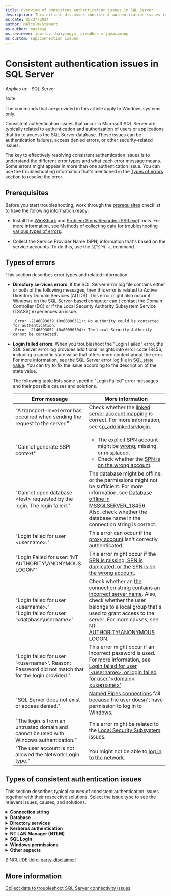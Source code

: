 ```yaml
---
title: Overview of consistent authentication issues in SQL Server
description: This article discusses consistent authentication issues in SQL Server, related error messages, and solutions to troubleshoot various issues.
ms.date: 05/27/2024
author: Malcolm-Stewart
ms.author: mastewa
ms.reviewer: jopilov, haiyingyu, prmadhes v-jayaramanp
ms.custom: sap:Connection issues
---
```


# Consistent authentication issues in SQL Server

_Applies to:_ &nbsp; SQL Server

> [!NOTE]
> The commands that are provided in this article apply to Windows systems only.

Consistent authentication issues that occur in Microsoft SQL Server are typically related to authentication and authorization of users or applications that try to access the SQL Server database. These issues can be authentication failures, access denied errors, or other security-related issues.

The key to effectively resolving consistent authentication issues is to understand the different error types and what each error message means. Some errors might appear in more than one authentication issue. You can use the troubleshooting information that's mentioned in the [Types of errors](#types-of-errors) section to resolve the error.

## Prerequisites

Before you start troubleshooting, work through the [prerequisites](../connect/resolve-connectivity-errors-checklist.md) checklist to have the following information ready:

- Install the [WireShark](https://www.wireshark.org/download.html) and [Problem Steps Recorder (PSR.exe)](/office/troubleshoot/settings/how-to-use-problem-steps-recorder) tools. For more information, see [Methods of collecting data for troubleshooting various types of errors](collect-data-to-troubleshoot-sql-connectivity-issues.md).

- Collect the Service Provider Name (SPN) information that's based on the service accounts. To do this, use the `SETSPN -L` command.

## Types of errors

This section describes error types and related information.

- **Directory services errors**: If the SQL Server error log file contains either or both of the following messages, then this error is related to Active Directory Domain Services (AD DS). This error might also occur if Windows on the SQL Server-based computer can't contact the Domain Controller (DC) or if the Local Security Authority Subsystem Service (LSASS) experiences an issue.

  ```output
   Error -2146893039 (0x80090311): No authority could be contacted for authentication.
   Error -2146893052 (0x80090304): The Local Security Authority cannot be contacted.
  ```

- **Login failed errors**: When you troubleshoot the "Login Failed" error, the SQL Server error log provides additional insights into error code 18456, including a specific state value that offers more context about the error. For more information, see the SQL Server error log file in [SQL state value](/sql/relational-databases/errors-events/mssqlserver-18456-database-engine-error#additional-error-information). You can try to fix the issue according to the description of the state value.

  The following table lists some specific "Login Failed" error messages and their possible causes and solutions.

  |Error message  |More information  |
  |---------|---------|
  |"A transport-level error has occurred when sending the request to the server."|Check whether the [linked server account mapping](linked-server-account-mapping-error.md) is correct. For more information, see [sp_addlinkedsrvlogin](/sql/relational-databases/system-stored-procedures/sp-addlinkedsrvlogin-transact-sql).|
  |"Cannot generate SSPI context" | <ul><li>The explicit SPN account might be [wrong](cannot-generate-sspi-context-error.md#fix-the-error-with-kerberos-configuration-manager-recommended), missing, or misplaced.</li><li>Check whether the [SPN is on the wrong account](cannot-generate-sspi-context-error.md#fix-the-error-with-kerberos-configuration-manager-recommended).</li></ul> |
  |"Cannot open database \<test\> requested by the login. The login failed."|The database might be offline, or the permissions might not be sufficient. For more information, see [Database offline in MSSQLSERVER_18456](/sql/relational-databases/errors-events/mssqlserver-18456-database-engine-error#login-failed-for-user-nt-authorityanonymous-logon).<br/> Also, check whether the database name in the connection string is correct.|
  |"Login failed for user \<username\>." | This error can occur if the [proxy account](../../integration-services/ssis-package-doesnt-run-when-called-job-step.md) isn't correctly authenticated.    |
  |"Login Failed for user: 'NT AUTHORITY\ANONYMOUS LOGON'"|This error might occur if the [SPN is missing, SPN is duplicated, or the SPN is on the wrong account](cannot-generate-sspi-context-error.md#fix-the-error-with-kerberos-configuration-manager-recommended).|
  |"Login failed for user \<username\>." </br> "Login failed for user '\<database\username\>"</br>    | Check whether an [the connection string contains an incorrect server name](/sql/relational-databases/errors-events/mssqlserver-18456-database-engine-error#login-failed-for-user-username-or-login-failed-for-user-domainusername). Also, check whether the user belongs to a local group that's used to grant access to the server. For more causes, see [NT AUTHORITY\ANONYMOUS LOGON](/sql/relational-databases/errors-events/mssqlserver-18456-database-engine-error#login-failed-for-user-nt-authorityanonymous-logon).    |
  |"Login failed for user '\<username\>'. Reason: Password did not match that for the login provided."|This error might occur if an incorrect password is used. For more information, see [Login failed for user '\<username\>' or login failed for user '\<domain>\<username>'](/sql/relational-databases/errors-events/mssqlserver-18456-database-engine-error#login-failed-for-user-nt-authorityanonymous-logon).|
  |"SQL Server does not exist or access denied."  | [Named Pipes connections](named-pipes-connection-fail-no-windows-permission.md) fail because the user doesn't have permission to log in to Windows.     |
  |"The login is from an untrusted domain and cannot be used with Windows authentication."|This error might be related to the [Local Security Subsystem](local-security-subsystem-errors.md) issues.|
  |"The user account is not allowed the Network Login type."|You might not be able to [log in to the network](network-login-disallowed.md).|

## Types of consistent authentication issues

This section describes typical causes of consistent authentication issues together with their respective solutions. Select the issue type to see the relevant issues, causes, and solutions.

<details>
<summary><b>Connection string</b></summary>

This section lists the issues that are related to configuration settings that are used by applications to connect to a database.

- **Explicit SPN is missing** - This issue occurs if the SPN isn't configured or registered correctly.

  **Solution:** To resolve this issue, see ["Cannot generate SSPI context" error when using Windows authentication to connect SQL Server](cannot-generate-sspi-context-error.md#fix-the-error-with-kerberos-configuration-manager-recommended).

- **Explicit misplaced SPN** - Refers to an SPN that was incorrectly associated with a particular service or account.

  **Solution:** To resolve this issue, see [Explicit misplaced SPN](explicit-spn-is-misplaced.md).

- **Explicit SPN is duplicated** - This issue occurs if an SPN is duplicated because it's registered more than one time.

  **Solution:** To resolve this issue, see ["Cannot generate SSPI context" error when using Windows authentication to connect SQL Server](cannot-generate-sspi-context-error.md#fix-the-error-with-kerberos-configuration-manager-recommended).

- **Incorrect server name in connection string** - This issue occurs if the specified server name is incorrect or can't be found.

  **Solution:** To resolve this issue, see [MSSQLSERVER_18456](/sql/relational-databases/errors-events/mssqlserver-18456-database-engine-error#login-failed-for-user-username-or-login-failed-for-user-domainusername).

- **Wrong database name in connection string** - This issue occurs if the database name that's provided for authentication is incorrect.

  **Solution:** Check whether the name is spelled correctly. For more information, see [MSSQLSERVER_4064](/sql/relational-databases/errors-events/mssqlserver-4064-database-engine-error#fix-the-issue).

- **Wrong explicit SPN account** - This issue might occur if the SPN is associated with the wrong account in AD DS.

  **Solution:** To resolve this issue, see [Cannot generate SSPI context error](cannot-generate-sspi-context-error.md).

</details>

<details>
<summary><b>Database</b></summary>

This section lists the issues that are specific to various aspects of SQL Server:

- **Database is offline** - Refers to a scenario in which a SQL Server database tries to reconnect to a SQL Server instance that's configured for Windows Authentication mode.

  **Solution:** For more information, see [MSSQLSERVER_18456](/sql/relational-databases/errors-events/mssqlserver-18456-database-engine-error#login-failed-for-user-username-or-login-failed-for-user-domainusername).
  
- **Database permissions** - Refers to enabling or restricting access to a SQL Server database.

  **Solution:** For more information, see [MSSQLSERVER_18456](/sql/relational-databases/errors-events/mssqlserver-18456-database-engine-error#login-failed-for-user-username-or-login-failed-for-user-domainusername).
  
- **Linked server connectivity errors in SQL Server** - You experience an authentication process issue that affects linked servers in the context of SQL Server.

  **Solution:** To resolve this issue, see [Linked server connectivity errors in SQL Server](linked-server-account-mapping-error.md).

- **Metadata of the linked server is inconsistent** - Refers to an issue in which metadata of the linked server is inconsistent or doesn't match the expected metadata.

  A view or stored procedure queries the tables or views in the linked server but receives login failures even though a distributed `SELECT` statement that's copied from the procedure doesn't.

  This issue might occur if the view was created and then the linked server was re-created, or a remote table was modified without rebuilding the View.

  **Solution**: Refresh the metadata of the linked server by running the `sp_refreshview` stored procedure.

- **Proxy account doesn't have permissions** - A SQL Server Integration Service (SSIS) job that's run by SQL Agent might require permissions other than those that the SQL Agent service account can provide.

  **Solution:** To resolve this issue, see [SSIS package does not run when called from a SQL Server Agent job step](../../integration-services/ssis-package-doesnt-run-when-called-job-step.md).

- **Unable to log in to SQL Server database** - The inability to log in can cause failures in authentication.

  **Solution:** To resolve this issue, see [MSSQLSERVER_18456](/sql/relational-databases/errors-events/mssqlserver-18456-database-engine-error#login-failed-for-user-username-or-login-failed-for-user-domainusername).
  
</details>

<details><summary><b>Directory services</b></summary>

This section lists the issues that are related to directory services and servers.

- **An account is disabled** - You might experience this scenario if the user account was disabled by an administrator or by a user. In this case, you can't log in by using this account or you can't use this account to start a service. This might cause consistent authentication issues because it can prevent you from accessing resources or performing actions that require authentication.

  **Solution:** A domain administrator can fix this by re-enabling the account. When an account is disabled, it's usually because either a user tried to log in with the wrong password too many times or because an application or service is trying to use an old password.

- **An account isn't in the group** - This issue might occur if a user is trying to access a resource that's restricted to a specific group.

  **Solution:** Check the SQL logins to enumerate allowed groups and make sure that the user belongs to one of the groups.

- **Account migration failed** - If old user accounts can't connect to the server but newly created accounts can, account migration might not be correct. This issue is related to AD DS.

  **Solution:** For more information, see [Transfer logins and passwords between instances of SQL Server](../security/transfer-logins-passwords-between-instances.md).

- **Domain Controller is offline** - Refers to an issue where the domain controller isn't accessible.

  **Solution:** Use the `nltest` command to force the computer to switch to another domain controller. For more information, see [Active Directory replication Event ID 2087: DNS lookup failure caused replication to fail](../../../windows-server/identity/active-directory-replication-event-id-2087.md).

- **Firewall blocks the Domain Controller** - You might experience issues when you manage the user's access to resources.

  **Solution:** Make sure that the domain controller is accessible from the client or the server. To do this, use the `nltest /SC_QUERY:CONTOSO` command.

- **Login is from an untrusted domain** - This issue is related to the trust level between domains. You might see the following error message: "Login failed. The login is from an untrusted domain and cannot be used with Windows authentication. (18452)."

  [Error 18452](/sql/relational-databases/errors-events/mssqlserver-18452-database-engine-error) indicates that the login uses Windows Authentication but the login is an unrecognized Windows principal. An unrecognized Windows principal indicates that the login can't be verified by Windows. This might occur because the Windows login is from an untrusted domain. The trust level between domains might cause failures in account authentication or the visibility of Service Provider Name (SPN)s.

  **Solution:** To resolve this issue, see [MSSQLSERVER_18452](/sql/relational-databases/errors-events/mssqlserver-18452-database-engine-error#user-action).

- **No permissions for cross-domain groups** - Users from the [remote domain should belong to a group](../../../windows-server/windows-security/trust-between-windows-ad-domain-not-work-correctly.md) in the SQL Server domain. There might be a problem if you try to use a domain local group to connect to a SQL Server instance from another domain.

  **Solution:** If the domains lack proper trust, adding the users in a group in the remote domain might prevent the server from enumerating the group's membership.

- **Selective authentication is disabled** - Refers to a feature of domain trusts that allows the domain administrator to limit which users have access to resources in the remote domain. If selective authentication isn't enabled, all users in the trusted domain can get access to the remote domain.

  **Solution:** To resolve this issue, enable selective authentication to make sure that the users aren't allowed to authenticate in the remote domain.

</details>

<details><summary><b>Kerberos authentication</b></summary>

This section lists the issues that are related to the Kerberos authentication:

- **An incorrect DNS suffix is appended to the NetBIOS name** - This issue might occur if you use only the NetBIOS name (for example, SQLPROD01) instead of the fully qualified domain name (FQDN) (for example, SQLPROD01.CONTOSO.COM). When this occurs, the wrong DNS suffix might be appended.

  **Solution:** Check the network settings for the default suffixes to make sure that they're correct, or use the FQDN to avoid issues.

- **Clock skew is too high** - This issue might occur if multiple devices on a network aren't synchronized. For the Kerberos authentication to work, the clocks between devices can't be turned off for more than five minutes or consistent authentication failures might occur.

  **Solution:** Set up the computers to regularly synchronize their clocks with a central time service.

- **Delegating sensitive accounts to other services** - Some accounts might be marked as `Sensitive` in AD DS. These accounts can't be delegated to another service in a double-hop scenario. Sensitive accounts are critical to providing security, but they can affect authentication.

  **Solution:** To resolve this issue, see [Login failed for user NT AUTHORITY\ANONYMOUS LOGON](/sql/relational-databases/errors-events/mssqlserver-18456-database-engine-error#login-failed-for-user-nt-authorityanonymous-logon).

- **Delegating to a file share** - Refers to a situation in which a user or application delegates its credentials to access a file share. Without appropriate constraints, delegating credentials to a file share might create security risks.

  **Solution:** To resolve this kind of issue, make sure that you use [constrained delegation](https://techcommunity.microsoft.com/t5/sql-server-support-blog/bulk-insert-and-kerberos/ba-p/317304).

- **Disjoint DNS namespace** - Refers to a consistent authentication issue that might occur if the DNS suffix doesn't match between the domain member and DNS. You might experience authentication issues if you use a disjoint namespace. If the organizational hierarchy in AD DS and in DNS don't match, the wrong SPN might be generated if you use the NETBIOS name in the database application connection string. In this situation, the SPN isn't found, and New Technology LAN Manager (NTLM) credentials are used instead of Kerberos credentials.

  **Solution:** To mitigate the issue, use the FQDN of the server or specify the SPN name in the connection string. For information about FQDN, see [Computer Naming](/windows-server/identity/ad-ds/plan/computer-naming).

- **Duplicate SPN** - Refers to a situation in which two or more SPNs are identical within a domain. SPNs are used to uniquely identify services that are running on servers in a Windows domain. Duplicate SPNs can cause authentication issues.

  **Solution:** To resolve this issue, see [Fix the error with Kerberos Configuration Manager (Recommended)](cannot-generate-sspi-context-error.md#fix-the-error-with-kerberos-configuration-manager-recommended).

- **Enable HTTP ports on SPNs** - Typically, HTTP SPNs don't use port numbers (for example, `http/web01.contoso.com`).

  **Solution:** To resolve this issue, you can enable this by using the policy on the clients. The SPN would then have to be in the `http/web01.contoso.com:88` format in order to enable Kerberos to function correctly. Otherwise, NTLM credentials are used.

  NTLM credentials aren't recommended because they might make it difficult to diagnose the issue. Also, this situation might generate excessive administrative overhead.

- **Expired tickets** - Refers to Kerberos tickets. Using expired Kerberos tickets can cause authentication issues.

  **Solution:** To resolve this issue, see [Expired tickets](expired-tickets-issue.md).

- **HOSTS file is incorrect** - The HOSTS file can disrupt DNS lookups and might generate an unexpected SPN name. This situation causes NTLM credentials to be used. If an unexpected IP address is in the HOSTS file, the SPN that's generated might not match the back-end server that's pointed to.

  **Solution:** Review the HOSTS file and remove the entries for your server. HOSTS file entries are shown in the SQLCHECK report.

- **Issue with per-service security identifier (SID) permissions** - Per-service-SID is a security feature of SQL Server that limits local connections to use NTLM and not Kerberos as the authentication method. The service can make a single hop to another server by using NTLM credentials, but it can't be delegated further without using the constrained delegation. For more information, see [Login failed for user NT AUTHORITY\ANONYMOUS LOGON](/sql/relational-databases/errors-events/mssqlserver-18456-database-engine-error#login-failed-for-user-nt-authorityanonymous-logon).

  **Solution:** To resolve this issue, the domain administrator needs to set up constrained delegation.

- **Kernel-mode authentication** - The SPN on the App Pool account is typically required for web servers. However, when Kernel-mode authentication is used, the computer's HOST SPN is used for authentication. This action takes place in the kernel. This setting might be used if the server hosts many different websites that use the same host header URL, different App Pool accounts, and [Windows Authentication](/iis/configuration/system.webserver/security/authentication/).

  **Solution:** Remove the HTTP SPNs if Kernel-mode authentication is enabled.

- **Limit delegation rights to Access or Excel** - The Joint Engine Technology (JET) and Access Connectivity Engine (ACE) providers are similar to any of the file systems. You must use constrained delegation to enable SQL Server to read files that are located on another computer. In general, the ACE provider shouldn't be used in a linked server because this is explicitly not supported. The JET provider is deprecated and is available on 32-bit computers only.

  > [!NOTE]
  > When SQL Server 2014, the last version to support 32-bit installations, goes out of support, the JET scenario will no longer be supported.

- **Missing SPN** - This issue might occur if an SPN that's related to a SQL Sever instance is absent.

  **Solution:** For more information, see [Fix the error with Kerberos Configuration Manager (Recommended)](cannot-generate-sspi-context-error.md#fix-the-error-with-kerberos-configuration-manager-recommended).

- **Not a constrained target** - If constrained delegation is enabled for a particular service account, Kerberos will fail if the target server's SPN isn't on the list of targets of constrained delegation.
  
  **Solution:** To resolve this issue, a domain administrator must add the target server's SPN to the target SPNs of the mid-tier service account.

- **NTLM and constrained delegation** - If the target is a file share, the delegation type of the mid-tier service account must be **Constrained-Any** and not **Constrained-Kerberos**. If the delegation type is set to **Constrained-Kerberos**, the mid-tier account can allocate only to specific services, but **Constrained-Any** allows the service account to delegate to any service.

  **Solution:** To resolve this issue, see [Login failed for user NT AUTHORITY\ANONYMOUS LOGON](/sql/relational-databases/errors-events/mssqlserver-18456-database-engine-error#login-failed-for-user-nt-authorityanonymous-logon).

- **Service account cannot be trusted for delegation in AD** - In a double-hop scenario, the service account of the mid-tier service must be trusted for delegation in AD DS. If the service account isn't trusted for delegation, Kerberos authentication can fail.

  **Solution:** If you're an administrator, enable the **Trusted for delegation** option.

- **Some legacy providers don't support Kerberos over Named Pipes** - The legacy OLE DB provider (SQLOLEDB) and ODBC provider (SQL Server) that are bundled with Windows don't offer support for Kerberos authentication over Named Pipes. Instead, they support only NTLM authentication.

  **Solution:** Use a TCP connection to allow Kerberos authentication. You can also use a newer driver, example, MSOLEDBSQL or ODBC Driver 17. But TCP is still preferred over Named Pipes, regardless of version of the driver.

- **SPN is associated with a wrong account** - This issue might occur if an SPN is associated with the wrong account in AD DS. For more information, see [Fix the error with Kerberos Configuration Manager (Recommended)](cannot-generate-sspi-context-error.md#fix-the-error-with-kerberos-configuration-manager-recommended).

   You might receive an error message if your SPN is configured on the wrong account in AD DS.

   **Solution:** To resolve the error, follow these steps:

    1. Use `SETSPN -Q spnName` to locate the SPN and its current account.
    1. Use `SETSPN -D` to delete the existing SPNs.
    1. Use the `SETSPN -S` to migrate the SPN to the correct account.

- **SQL Alias might not function correctly** - A SQL Server alias might cause an unexpected SPN to be generated. This causes NTLM credentials to fail if the SPN isn't found, or an SSPI failure if it inadvertently matches the SPN of another server.

  **Solution:** SQL Aliases are shown in the SQLCHECK report. To resolve the issue, identify and correct any incorrect or misconfigured SQL aliases so that they point to the correct SQL Server.

- **User belongs to many groups** - If a user belongs to multiple groups, authentication issues might occur in Kerberos. If you use Kerberos over UDP, the entire security token must fit within a single packet. Users who belong to many groups have a larger security token than users who belong to fewer groups.

  **Solution:** If you use Kerberos over TCP, you can increase the [`MaxTokenSize`] setting. For more information, see [MaxTokenSize and Kerberos Token Bloat](/archive/blogs/shanecothran/maxtokensize-and-kerberos-token-bloat).

- **Use website host header** - The HTTP Host header plays a very important role in the HTTP protocol for accessing web pages.

  **Solution:** If the website has a host header name, the HOSTS SPN can't be used. An explicit HTTP SPN must be used. If the website doesn't have a host header name, NTLM is used. NTLM can't be delegated to a back-end SQL Server instance or other service.

</details>

<details><summary><b>NT LAN Manager (NTLM)</b></summary>

This section lists issues that are specific to NTLM (NT LAN Manager):

- **Access is denied for NTLM peer logins** - Refers to an issue that are related to NTLM peer logins.

  **Solution:** When communicating between computers that are in either workstations or domains that don't trust each other, you can set up identical accounts on both computers and use NTLM peer authentication.
  
  Logins work only if both the user account and the password match on both computers. NTLM authentication might be disabled or not supported on either the client or server side. This situation might cause authentication failures. For more information, see [MSSQLSERVER_18456](/sql/relational-databases/errors-events/mssqlserver-18456-database-engine-error#login-failed-for-user-nt-authorityanonymous-logon).

- **Double hop scenarios on multiple computers** - A double-hop process will fail if NTLM credentials are used. Kerberos credentials are required.

  **Solution:** To resolve this issue, see [Login failed for user NT AUTHORITY\ANONYMOUS LOGON](/sql/relational-databases/errors-events/mssqlserver-18456-database-engine-error#login-failed-for-user-nt-authorityanonymous-logon).

- **Loopback protection isn't set correctly** - Loopback protect is designed to prohibit applications from calling other services on the same computer. If loopback protect isn't configured correctly, or if there's any malfunction, this situation can indirectly cause authentication issues.

  **Solution:** To resolve this issue, see [MSSQLSERVER_18456](/sql/relational-databases/errors-events/mssqlserver-18456-database-engine-error#login-failed-for-user-nt-authorityanonymous-logon).

- **Loopback protection fails when you connect to the Always-on listener** - This issue is related to loopback protection. When you connect to the Always-On Listener from the primary node, the connection uses NTLM authentication.

  **Solution:** For more information, see [MSSQLSERVER_18456](/sql/relational-databases/errors-events/mssqlserver-18456-database-engine-error#login-failed-for-user-nt-authorityanonymous-logon).

- **Issue that affects LANMAN compatibility level** - The LAN Manager (LANMAN) authentication issue usually occurs if a mismatch exists in the authentication protocols that are used by older (pre-Windows Server 2008) and newer computers. When you set the compatibility level to 5, NTLMv2 isn't allowed.

  **Solution:** Switching to Kerberos avoids this issue because Kerberos is more secure. For more information, see [Login failed for user NT AUTHORITY\ANONYMOUS LOGON](/sql/relational-databases/errors-events/mssqlserver-18456-database-engine-error#login-failed-for-user-nt-authorityanonymous-logon).

</details>

<details><summary><b>SQL Login</b></summary>

This section lists issues that are related to authentication credentials:

- **Bad password** - Refers to a login-related issue.

  **Solution:** To resolve this issue, see [MSSQLSERVER_18456](/sql/relational-databases/errors-events/mssqlserver-18456-database-engine-error#login-failed-for-user-username-or-login-failed-for-user-domainusername).
  
- **Invalid username** - Refers to a login-related issue.

  **Solution:** To resolve this issue, see [MSSQLSERVER_18456](/sql/relational-databases/errors-events/mssqlserver-18456-database-engine-error#login-failed-for-user-username-or-login-failed-for-user-domainusername).
  
- **SQL Server logins are not enabled** - Refers to a scenario in which you try to connect to a Microsoft SQL Server instance by using SQL Server authentication, but the login that's associated with the account is disabled.

  **Solution:** To resolve this issue, see [MSSQLSERVER_18456](/sql/relational-databases/errors-events/mssqlserver-18456-database-engine-error#login-failed-for-user-nt-authorityanonymous-logon).
  
- **Named Pipes connections fail because the user doesn't have permission to log in to Windows** - Refers to a permissions issue in Windows.

  **Solution:** To resolve this issue, see [Named Pipes connections issue in SQL Server](named-pipes-connection-fail-no-windows-permission.md).

</details>

<details><summary><b>Windows permissions</b></summary>

This section lists issues that are specific to Windows permissions or policy settings:

- **Access is granted through local groups** - If the user doesn't belong to a local group that's used to grant access to the server, the provider displays the "Login failed for user 'contoso/user1'" error message.

  **Solution:** The database administrator can check this situation by examining the **Security** > **Logins** folder in SQL Server Management Studio (SSMS). If the database is a contained database, check under `databasename`. For more information, see [Login failed for user '\<username\>' or login failed for user '\<domain\>\\<username\>'](/sql/relational-databases/errors-events/mssqlserver-18456-database-engine-error#login-failed-for-user-nt-authorityanonymous-logon).

- **Credential guard is enabled** - This scenario indicates that the Credential Guard feature is enabled on a Windows system and is used to create a secure environment to store sensitive information. However, in certain situations, this feature might cause authentication issues.

  **Solution:** To resolve this issue, ask a domain administrator to set up constrained delegation. For more information, see [Considerations and known issues when using Credential Guard](/windows/security/identity-protection/credential-guard/considerations-known-issues).

- **Local security subsystem errors** - When you experience local security subsystem errors, particularly those that are linked to LSASS becoming unresponsive, it might indicate underlying issues that affect authentication.

  **Solution:** To resolve these errors, see [Local security subsystem errors in SQL Server](local-security-subsystem-errors.md).

- **Network login disallowed** - This scenario occurs when you try to log in to a network but your login request is denied for certain reasons.

  **Solution:** To resolve this issue, see [User doesn't have permissions to log in to the network](network-login-disallowed.md).

- **Only administrators can log in** - This issue occurs if the security log on a computer is full and doesn't have sufficient space to fill events. The security feature, **[CrashOnAuditFail](/previous-versions/windows/it-pro/windows-2000-server/cc963220(v=technet.10))**, is used by system administrators to check all security events. The valid values for `CrashOnAuditFail` are *0*, *1*, and *2*. If the key for `CrashOnAuditFail` is set to *2*, this means that the security log is full and the "Only Admins can login" error message is shown.

   **Solution:** To resolve this issue, follow these steps:

   1. Start Registry editor.
   1. Locate and check the `HKEY_LOCAL_MACHINE\SYSTEM\CurrentControlSet\Control\Lsa!crashonauditfail` subkey to see whether the value is set to *2*. This value indicates that the security log requires manual clearing.
   1. Set the value to *0*, and then restart the server. You might also want to change the security log to enable events to roll over. For more information about how the setting affects all services such as SQL, IIS, file share, and login, see [Users cannot access Web sites when the security event log is full](../../../developer/webapps/iis/general/users-cannot-access-web-sites-when-log-full.md).

    > [!NOTE]
    > This issue affects only integrated logins. A Named Pipes connection will also be affected in a SQL Server login because Named Pipes first logs in to Windows Admin Pipe before it connects to SQL Server.

- **Service account is not trusted for delegation** - This kind of issue usually occurs if a service account isn't allowed to assign credentials to other servers. This issue can affect services that require delegation.

  **Solution:** If a delegation scenario isn't enabled, check the SQL Server *secpol.msc* to determine whether the SQL Server service account is listed under the **Local Policies > User Rights Assignment > Impersonate a client after authentication** security policy settings. For more information, see [Enable computer and user accounts to be trusted for delegation](/windows/security/threat-protection/security-policy-settings/enable-computer-and-user-accounts-to-be-trusted-for-delegation).

- **Windows user profile can't be loaded in SQL Server** - Refers to the Windows user profile issue.

  **Solution:** For more information about how to troubleshoot corrupted user profiles, see [Windows user profile can't be loaded in SQL Server](corrupt-user-profile.md).

</details>

<details><summary><b>Other aspects</b></summary>

This section lists issues that are related to the authentication and access control within a web environment:

- **Integrated authentication isn't enabled** - Refers to a configuration issue in which Integrated Windows Authentication (IWA) is not configured correctly.

  **Solution:** To resolve this issue, make sure that the **Integrated Windows Authentication** option is enabled in **Internet Options** settings.

- **IIS Authentication isn't allowed** - This issue occurs because of misconfigurations in IIS. The authentication settings that are defined in the Web.config file of the web application might conflict with the settings that are configured in IIS. This situation can cause authentication issues.

  **Solution:** To resolve this issue, configure the website to enable Windows Authentication and set the `<identity impersonate="true"/>` value in the *Web.config* file.

- **Wrong Internet zone** - This issue might occur if you try to access a website that isn't in the correct Internet zone in Internet Explorer. The credentials won't work if the website is in the local Intranet zone.

  **Solution:** Add the web server to IE's local intranet zone.

</details>

[!INCLUDE [third-party-disclaimer](../../../includes/third-party-disclaimer.md)]

## More information

[Collect data to troubleshoot SQL Server connectivity issues](collect-data-to-troubleshoot-sql-connectivity-issues.md)